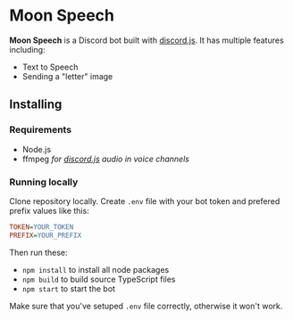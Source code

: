 # Moon Speech
**Moon Speech** is a Discord bot built with [discord.js](https://github.com/discordjs/discord.js). It has multiple features including:
- Text to Speech
- Sending a "letter" image

## Installing

### Requirements
- Node.js
- ffmpeg *for [discord.js](https://github.com/discordjs/discord.js) audio in voice channels*

### Running locally
Clone repository locally. Create `.env` file with your bot token and prefered prefix values like this:

```ini
TOKEN=YOUR_TOKEN
PREFIX=YOUR_PREFIX
```

Then run these:

- `npm install` to install all node packages
- `npm build` to build source TypeScript files
- `npm start` to start the bot

Make sure that you've setuped `.env` file correctly, otherwise it won't work.

